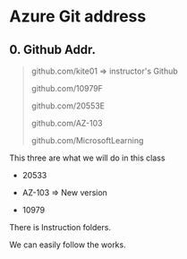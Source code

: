 # Azure Git address

## 0. Github Addr.

> github.com/kite01       => instructor's Github
>
> github.com/10979F
>
> github.com/20553E
>
> github.com/AZ-103
>
> github.com/MicrosoftLearning
>
> 



This three are what we will do in this class

* 20533

* AZ-103    =>  New version 

* 10979



There is Instruction folders.

We can easily follow the works.



